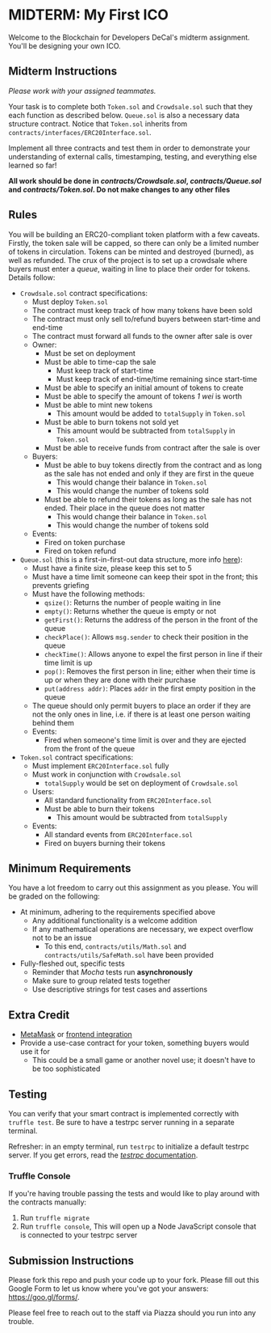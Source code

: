 # MIDTERM: My First ICO
Welcome to the Blockchain for Developers DeCal's midterm assignment. You'll be designing your own ICO.

## Midterm Instructions
_Please work with your assigned teammates._

Your task is to complete both `Token.sol` and `Crowdsale.sol` such that they each function as described below. `Queue.sol` is also a necessary data structure contract. Notice that `Token.sol` inherits from `contracts/interfaces/ERC20Interface.sol`.

Implement all three contracts and test them in order to demonstrate your understanding of external calls, timestamping, testing, and everything else learned so far!

**All work should be done in _contracts/Crowdsale.sol_, _contracts/Queue.sol_ and _contracts/Token.sol_. Do not make changes to any other files**

## Rules
You will be building an ERC20-compliant token platform with a few caveats. Firstly, the token sale will be capped, so there can only be a limited number of tokens in circulation. Tokens can be minted and destroyed (burned), as well as refunded. The crux of the project is to set up a crowdsale where buyers must enter a _queue_, waiting in line to place their order for tokens. Details follow:
* `Crowdsale.sol` contract specifications:
	* Must deploy `Token.sol`
	* The contract must keep track of how many tokens have been sold
	* The contract must only sell to/refund buyers between start-time and end-time
	* The contract must forward all funds to the owner after sale is over
	* Owner:
		* Must be set on deployment
		* Must be able to time-cap the sale
			* Must keep track of start-time
			* Must keep track of end-time/time remaining since start-time
		* Must be able to specify an initial amount of tokens to create
		* Must be able to specify the amount of tokens _1 wei_ is worth
		* Must be able to mint new tokens
			* This amount would be added to `totalSupply` in `Token.sol`
		* Must be able to burn tokens not sold yet
			* This amount would be subtracted from `totalSupply` in `Token.sol`
		* Must be able to receive funds from contract after the sale is over
	* Buyers:
		* Must be able to buy tokens directly from the contract and as long as the sale has not ended and only if they are first in the queue
			* This would change their balance in `Token.sol`
			* This would change the number of tokens sold
		* Must be able to refund their tokens as long as the sale has not ended. Their place in the queue does not matter
			* This would change their balance in `Token.sol`
			* This would change the number of tokens sold
	* Events:
		* Fired on token purchase
		* Fired on token refund
* `Queue.sol` (this is a first-in-first-out data structure, more info [here](http://interactivepython.org/courselib/static/pythonds/BasicDS/ImplementingaQueueinPython.html)):
	* Must have a finite size, please keep this set to 5
	* Must have a time limit someone can keep their spot in the front; this prevents griefing
	* Must have the following methods:
		* `qsize()`: Returns the number of people waiting in line
		* `empty()`: Returns whether the queue is empty or not
		* `getFirst()`: Returns the address of the person in the front of the queue
		* `checkPlace()`: Allows `msg.sender` to check their position in the queue
		* `checkTime()`: Allows anyone to expel the first person in line if their time limit is up
		* `pop()`: Removes the first person in line; either when their time is up or when they are done with their purchase
		* `put(address addr)`: Places `addr` in the first empty position in the queue
	* The queue should only permit buyers to place an order if they are not the only ones in line, i.e. if there is at least one person waiting behind them
	* Events:
		* Fired when someone's time limit is over and they are ejected from the front of the queue
* `Token.sol` contract specifications:
	* Must implement `ERC20Interface.sol` fully
	* Must work in conjunction with `Crowdsale.sol`
		* `totalSupply` would be set on deployment of `Crowdsale.sol`
	* Users:
		* All standard functionality from `ERC20Interface.sol`
		* Must be able to burn their tokens
			* This amount would be subtracted from `totalSupply`
	* Events:
		* All standard events from `ERC20Interface.sol`
		* Fired on buyers burning their tokens

## Minimum Requirements
You have a lot freedom to carry out this assignment as you please. You will be graded on the following:
* At minimum, adhering to the requirements specified above
	* Any additional functionality is a welcome addition
	* If any mathematical operations are necessary, we expect overflow not to be an issue
		* To this end, `contracts/utils/Math.sol` and `contracts/utils/SafeMath.sol` have been provided
* Fully-fleshed out, specific tests
	* Reminder that _Mocha_ tests run **asynchronously**
	* Make sure to group related tests together
	* Use descriptive strings for test cases and assertions

## Extra Credit
* [MetaMask](https://metamask.io/) or [frontend integration](https://github.com/ethereum/web3.js/)
* Provide a use-case contract for your token, something buyers would use it for
	* This could be a small game or another novel use; it doesn't have to be too sophisticated

## Testing 
You can verify that your smart contract is implemented correctly with `truffle test`. Be sure to have a testrpc server running in a separate terminal.

Refresher: in an empty terminal, run `testrpc` to initialize a default testrpc server. If you get errors, read the [_testrpc_ documentation](https://github.com/ethereumjs/testrpc).

### Truffle Console
If you're having trouble passing the tests and would like to play around with the contracts manually:
1. Run `truffle migrate`
2. Run `truffle console`, This will open up a Node JavaScript console that is connected to your testrpc server

## Submission Instructions
Please fork this repo and push your code up to your fork. Please fill out this Google Form to let us know where you've got your answers: https://goo.gl/forms/.

Please feel free to reach out to the staff via Piazza should you run into any trouble.
